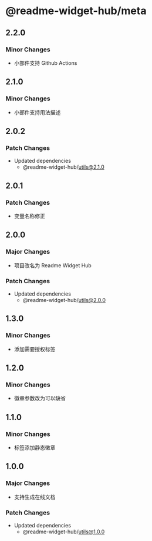 # @readme-widget-hub/meta

## 2.2.0

### Minor Changes

- 小部件支持 Github Actions

## 2.1.0

### Minor Changes

- 小部件支持用法描述

## 2.0.2

### Patch Changes

- Updated dependencies
  - @readme-widget-hub/utils@2.1.0

## 2.0.1

### Patch Changes

- 变量名称修正

## 2.0.0

### Major Changes

- 项目改名为 Readme Widget Hub

### Patch Changes

- Updated dependencies
  - @readme-widget-hub/utils@2.0.0

## 1.3.0

### Minor Changes

- 添加需要授权标签

## 1.2.0

### Minor Changes

- 徽章参数改为可以缺省

## 1.1.0

### Minor Changes

- 标签添加静态徽章

## 1.0.0

### Major Changes

- 支持生成在线文档

### Patch Changes

- Updated dependencies
  - @readme-widget-hub/utils@1.0.0
